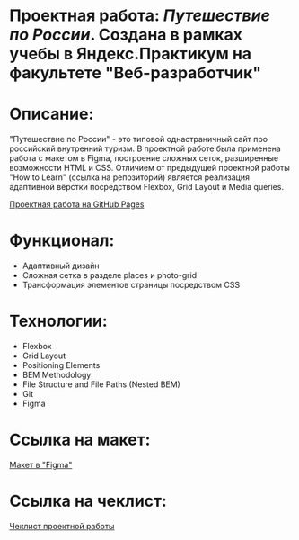 # Проектная работа: *Путешествие по России*. Создана в рамках учебы в Яндекс.Практикум на факультете "Веб-разработчик"

# Описание:
"Путешествие по России" - это типовой однастраничный сайт про российский внутренний туризм. В проектной работе была применена работа с макетом в Figma, построение сложных сеток, разширенные возможности HTML и CSS. Отличием от предыдущей проектной работы "How to Learn" (ссылка на репозиторий) является реализация адаптивной вёрстки посредством Flexbox, Grid Layout и Media queries.

[Проектная работа на GitHub Pages](https://katyapesnya.github.io/russian-travel/index.html)

# Функционал:
* Адаптивный дизайн
* Сложная сетка в разделе places и photo-grid
* Трансформация элементов страницы посредством CSS

# Технологии:
* Flexbox
* Grid Layout
* Positioning Elements
* BEM Methodology
* File Structure and File Paths (Nested BEM)
* Git
* Figma

# Ссылка на макет:
[Макет в "Figma"](https://drive.google.com/file/d/1PA3d-rIn5ncNtcODT_42haGpmgquCk7t/view)

# Ссылка на чеклист:
[Чеклист проектной работы](https://code.s3.yandex.net/web-developer/checklists/new-program/checklist-3/index.html)